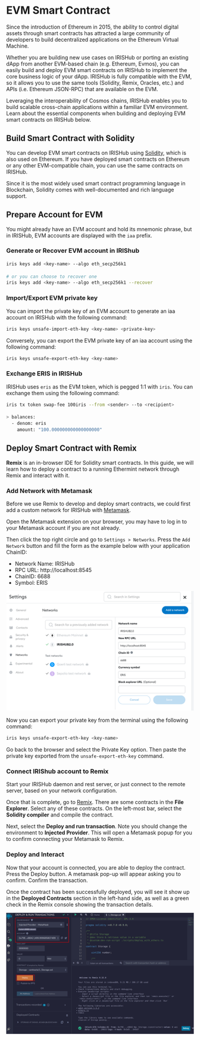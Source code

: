 # EVM Smart Contract

Since the introduction of Ethereum in 2015, the ability to control digital assets through smart contracts has attracted a large community of developers to build decentralized applications on the Ethereum Virtual Machine.

Whether you are building new use cases on IRISHub or porting an existing dApp from another EVM-based chain (e.g. Ethereum, Evmos), you can easily build and deploy EVM smart contracts on IRISHub to implement the core business logic of your dApp. IRISHub is fully compatible with the EVM, so it allows you to use the same tools (Solidity, Remix, Oracles, etc.) and APIs (i.e. Ethereum JSON-RPC) that are available on the EVM.

Leveraging the interoperability of Cosmos chains, IRISHub enables you to build scalable cross-chain applications within a familiar EVM environment. Learn about the essential components when building and deploying EVM smart contracts on IRISHub below.

## Build Smart Contract with Solidity

You can develop EVM smart contracts on IRISHub using [Solidity](https://docs.soliditylang.org/en/latest/), which is also used on Ethereum. If you have deployed smart contracts on Ethereum or any other EVM-compatible chain, you can use the same contracts on IRISHub.

Since it is the most widely used smart contract programming language in Blockchain, Solidity comes with well-documented and rich language support.

## Prepare Account for EVM

You might already have an EVM account and hold its mnemonic phrase, but in IRISHub, EVM accounts are displayed with the `iaa` prefix.

### Generate or Recover EVM account in IRIShub

```bash
iris keys add <key-name> --algo eth_secp256k1

# or you can choose to recover one
iris keys add <key-name> --algo eth_secp256k1 --recover
```

### Import/Export EVM private key

You can import the private key of an EVM account to generate an iaa account on IRISHub with the following command:

```bash
iris keys unsafe-import-eth-key <key-name> <private-key>
```

Conversely, you can export the EVM private key of an iaa account using the following command:

```bash
iris keys unsafe-export-eth-key <key-name>
```

### Exchange ERIS in IRISHub


IRISHub uses `eris` as the EVM token, which is pegged 1:1 with `iris`. You can exchange them using the following command:

```bash
iris tx token swap-fee 100iris --from <sender> --to <recipient>

> balances:
  - denom: eris
    amount: "100.000000000000000000"
```

## Deploy Smart Contract with Remix

**Remix** is an in-browser IDE for Solidity smart contracts. In this guide, we will learn how to deploy a contract to a running Ethermint network through Remix and interact with it.

### Add Network with Metamask

Before we use Remix to develop and deploy smart contracts, we could first add a custom network for IRISHub with [Metamask](https://metamask.io/). 

Open the Metamask extension on your browser, you may have to log in to your Metamask account if you are not already. 

Then click the top right circle and go to `Settings > Networks`. Press the `Add Network` button and fill the form as the example below with your application ChainID:

- Network Name: IRISHub
- RPC URL: http://localhost:8545
- ChainID: 6688
- Symbol: ERIS

![Metamask Network Config](../pics/evm-metamask.png)

Now you can export your private key from the terminal using the following command:

```bash
iris keys unsafe-export-eth-key <key-name>
```

Go back to the browser and select the Private Key option. Then paste the private key exported from the `unsafe-export-eth-key` command.

### Connect IRIShub account to Remix

Start your IRISHub daemon and rest server, or just connect to the remote server, based on your network configuration.

Once that is complete, go to [Remix](http://remix.ethereum.org/). There are some contracts in the **File Explorer**. Select any of these contracts. On the left-most bar, select the **Solidity compiler** and compile the contract.

Next, select the **Deploy and run transaction**. Note you should change the environment to **Injected Provider**. This will open a Metamask popup for you to confirm connecting your Metamask to Remix.

### Deploy and Interact

Now that your account is connected, you are able to deploy the contract. Press the Deploy button. A metamask pop-up will appear asking you to confirm. Confirm the transaction.

Once the contract has been successfully deployed, you will see it show up in the **Deployed Contracts** section in the left-hand side, as well as a green check in the Remix console showing the transaction details.

![Deploy Contract](../pics/evm-deploy.png)